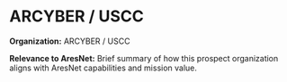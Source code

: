 # ARCYBER / USCC

**Organization:** ARCYBER / USCC

**Relevance to AresNet:**
Brief summary of how this prospect organization aligns with AresNet capabilities and mission value.

